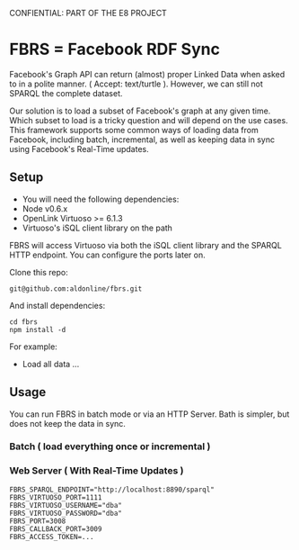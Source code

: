 CONFIENTIAL: PART OF THE E8 PROJECT

# FBRS = Facebook RDF Sync

Facebook's Graph API can return (almost) proper Linked Data when asked to in a polite manner. ( Accept: text/turtle ).
However, we can still not SPARQL the complete dataset.

Our solution is to load a subset of Facebook's graph at any given time.
Which subset to load is a tricky question and will depend on the use cases.
This framework supports some common ways of loading data from Facebook, including batch, incremental,
as well as keeping data in sync using Facebook's Real-Time updates.

## Setup

* You will need the following dependencies:
 * Node v0.6.x
 * OpenLink Virtuoso >= 6.1.3
 * Virtuoso's iSQL client library on the path

FBRS will access Virtuoso via both the iSQL client library and the SPARQL HTTP endpoint.
You can configure the ports later on.

Clone this repo:

    git@github.com:aldonline/fbrs.git

And install dependencies:

    cd fbrs
    npm install -d

For example:

* Load all data 
...

## Usage

You can run FBRS in batch mode or via an HTTP Server. Bath is simpler, but does not 
keep the data in sync.

### Batch ( load everything once or incremental )



### Web Server ( With Real-Time Updates )

    FBRS_SPARQL_ENDPOINT="http://localhost:8890/sparql"
    FBRS_VIRTUOSO_PORT=1111
    FBRS_VIRTUOSO_USERNAME="dba"
    FBRS_VIRTUOSO_PASSWORD="dba"
    FBRS_PORT=3008
    FBRS_CALLBACK_PORT=3009
    FBRS_ACCESS_TOKEN=...



